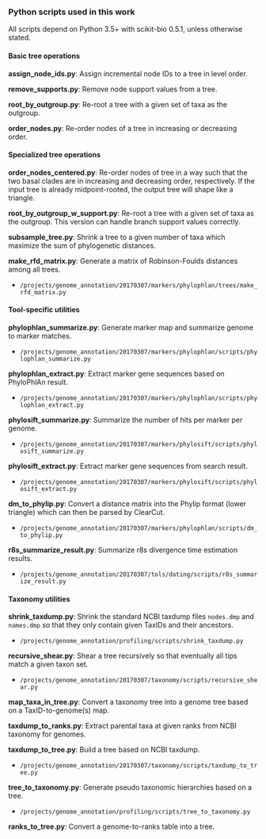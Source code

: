 ### Python scripts used in this work

All scripts depend on Python 3.5+ with scikit-bio 0.5.1, unless otherwise stated.

#### Basic tree operations

**assign_node_ids.py**: Assign incremental node IDs to a tree in level order.

**remove_supports.py**: Remove node support values from a tree.

**root_by_outgroup.py**: Re-root a tree with a given set of taxa as the outgroup.

**order_nodes.py**: Re-order nodes of a tree in increasing or decreasing order.

#### Specialized tree operations

**order_nodes_centered.py**: Re-order nodes of tree in a way such that the two basal clades are in increasing and decreasing order, respectively. If the input tree is already midpoint-rooted, the output tree will shape like a triangle.

**root_by_outgroup_w_support.py**: Re-root a tree with a given set of taxa as the outgroup. This version can handle branch support values correctly.

**subsample_tree.py**: Shrink a tree to a given number of taxa which maximize the sum of phylogenetic distances.

**make_rfd_matrix.py**: Generate a matrix of Robinson-Foulds distances among all trees.
 - `/projects/genome_annotation/20170307/markers/phylophlan/trees/make_rfd_matrix.py`

#### Tool-specific utilities

**phylophlan_summarize.py**: Generate marker map and summarize genome to marker matches.
 - `/projects/genome_annotation/20170307/markers/phylophlan/scripts/phylophlan_summarize.py`

**phylophlan_extract.py**: Extract marker gene sequences based on PhyloPhlAn result.
 - `/projects/genome_annotation/20170307/markers/phylophlan/scripts/phylophlan_extract.py`

**phylosift_summarize.py**: Summarize the number of hits per marker per genome.
 - `/projects/genome_annotation/20170307/markers/phylosift/scripts/phylosift_summarize.py`

**phylosift_extract.py**: Extract marker gene sequences from search result.
 - `/projects/genome_annotation/20170307/markers/phylosift/scripts/phylosift_extract.py`

**dm_to_phylip.py**: Convert a distance matrix into the Phylip format (lower triangle) which can then be parsed by ClearCut.
 - `/projects/genome_annotation/20170307/markers/phylophlan/scripts/dm_to_phylip.py`

**r8s_summarize_result.py**: Summarize r8s divergence time estimation results.
 - `/projects/genome_annotation/20170307/tols/dating/scripts/r8s_summarize_result.py`

#### Taxonomy utilities

**shrink_taxdump.py**: Shrink the standard NCBI taxdump files `nodes.dmp` and `names.dmp` so that they only contain given TaxIDs and their ancestors.
 - `/projects/genome_annotation/profiling/scripts/shrink_taxdump.py`

**recursive_shear.py**: Shear a tree recursively so that eventually all tips match a given taxon set.
 - `/projects/genome_annotation/20170307/taxonomy/scripts/recursive_shear.py`

**map_taxa_in_tree.py**: Convert a taxonomy tree into a genome tree based on a TaxID-to-genome(s) map.

**taxdump_to_ranks.py**: Extract parental taxa at given ranks from NCBI taxonomy for genomes.

**taxdump_to_tree.py**: Build a tree based on NCBI taxdump.
 - `/projects/genome_annotation/20170307/taxonomy/scripts/taxdump_to_tree.py`

**tree_to_taxonomy.py**: Generate pseudo taxonomic hierarchies based on a tree.
 - `/projects/genome_annotation/profiling/scripts/tree_to_taxonomy.py`

**ranks_to_tree.py**: Convert a genome-to-ranks table into a tree.
